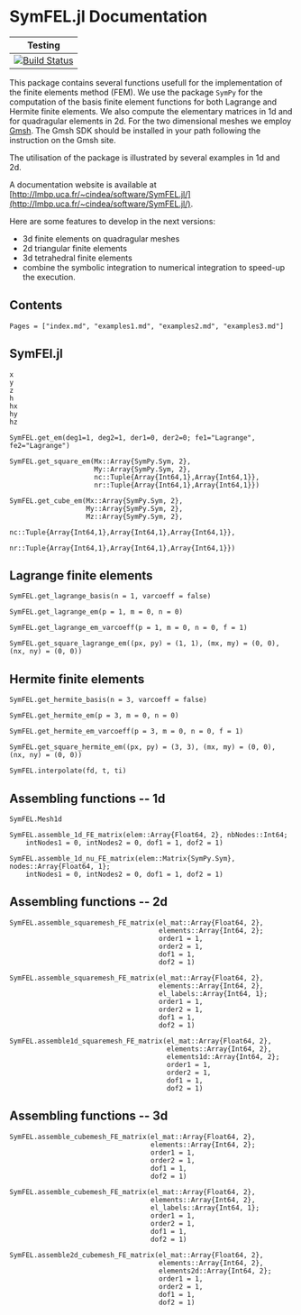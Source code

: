 # SymFEL.jl Documentation



| Testing                                                                                                       |
|---------------------------------------------------------------------------------------------------------------|
| [![Build Status](https://travis-ci.org/ncindea/SymFEL.jl.svg?branch=master)](https://travis-ci.org/ncindea/SymFEL.jl) |


This package contains several functions usefull for the implementation of the finite elements method (FEM). We use the package `SymPy` for the computation of the basis finite element functions for both Lagrange and Hermite finite elements. We also compute the elementary matrices in 1d and for quadragular elements in 2d. 
For the two dimensional meshes we employ [Gmsh](https://gmsh.info/). The Gmsh SDK should be installed in your path following the instruction on the Gmsh site.

The utilisation of the package is illustrated by several examples in 1d and 2d.

A documentation website is available at [http://lmbp.uca.fr/~cindea/software/SymFEL.jl/](http://lmbp.uca.fr/~cindea/software/SymFEL.jl/).

Here are some features to develop in the next versions:
- 3d finite elements on quadragular meshes
- 2d triangular finite elements
- 3d tetrahedral finite elements
- combine the symbolic integration to numerical integration to speed-up the execution.

## Contents
```@contents
Pages = ["index.md", "examples1.md", "examples2.md", "examples3.md"]
```

## SymFEl.jl

```@docs
x
y
z
h
hx
hy
hz
```

```@docs
SymFEL.get_em(deg1=1, deg2=1, der1=0, der2=0; fe1="Lagrange", fe2="Lagrange")
```

```@docs
SymFEL.get_square_em(Mx::Array{SymPy.Sym, 2},
                     My::Array{SymPy.Sym, 2},
                     nc::Tuple{Array{Int64,1},Array{Int64,1}},
                     nr::Tuple{Array{Int64,1},Array{Int64,1}})
```

```@docs
SymFEL.get_cube_em(Mx::Array{SymPy.Sym, 2},
                   My::Array{SymPy.Sym, 2},
                   Mz::Array{SymPy.Sym, 2},
                   nc::Tuple{Array{Int64,1},Array{Int64,1},Array{Int64,1}},
                   nr::Tuple{Array{Int64,1},Array{Int64,1},Array{Int64,1}})
```

## Lagrange finite elements

```@docs
SymFEL.get_lagrange_basis(n = 1, varcoeff = false)
```

```@docs
SymFEL.get_lagrange_em(p = 1, m = 0, n = 0)
```

```@docs
SymFEL.get_lagrange_em_varcoeff(p = 1, m = 0, n = 0, f = 1)
```

```@docs
SymFEL.get_square_lagrange_em((px, py) = (1, 1), (mx, my) = (0, 0), (nx, ny) = (0, 0))
```
    


## Hermite finite elements

```@docs
SymFEL.get_hermite_basis(n = 3, varcoeff = false)
```

```@docs
SymFEL.get_hermite_em(p = 3, m = 0, n = 0)
```

```@docs
SymFEL.get_hermite_em_varcoeff(p = 3, m = 0, n = 0, f = 1)
```

```@doc
SymFEL.get_square_hermite_em((px, py) = (3, 3), (mx, my) = (0, 0), (nx, ny) = (0, 0))
```

```@docs
SymFEL.interpolate(fd, t, ti)
```

## Assembling functions -- 1d

```@docs
SymFEL.Mesh1d
```

```@docs
SymFEL.assemble_1d_FE_matrix(elem::Array{Float64, 2}, nbNodes::Int64;
    intNodes1 = 0, intNodes2 = 0, dof1 = 1, dof2 = 1)
```

```@docs
SymFEL.assemble_1d_nu_FE_matrix(elem::Matrix{SymPy.Sym}, nodes::Array{Float64, 1};
    intNodes1 = 0, intNodes2 = 0, dof1 = 1, dof2 = 1)
```

## Assembling functions -- 2d

```@docs
SymFEL.assemble_squaremesh_FE_matrix(el_mat::Array{Float64, 2},
                                     elements::Array{Int64, 2};
                                     order1 = 1,
                                     order2 = 1,
                                     dof1 = 1,
                                     dof2 = 1)
```

```@docs
SymFEL.assemble_squaremesh_FE_matrix(el_mat::Array{Float64, 2},
                                     elements::Array{Int64, 2},
                                     el_labels::Array{Int64, 1};
                                     order1 = 1,
                                     order2 = 1,
                                     dof1 = 1,
                                     dof2 = 1)
```

```@docs
SymFEL.assemble1d_squaremesh_FE_matrix(el_mat::Array{Float64, 2},
                                       elements::Array{Int64, 2},
                                       elements1d::Array{Int64, 2};
                                       order1 = 1,
                                       order2 = 1,
                                       dof1 = 1,
                                       dof2 = 1)
```

## Assembling functions -- 3d

```@docs
SymFEL.assemble_cubemesh_FE_matrix(el_mat::Array{Float64, 2},
                                   elements::Array{Int64, 2};
                                   order1 = 1,
                                   order2 = 1,
                                   dof1 = 1,
                                   dof2 = 1)
```

```@docs
SymFEL.assemble_cubemesh_FE_matrix(el_mat::Array{Float64, 2},
	                               elements::Array{Int64, 2},
                                   el_labels::Array{Int64, 1};
                                   order1 = 1,
                                   order2 = 1,
                                   dof1 = 1,
                                   dof2 = 1)
```

```@docs
SymFEL.assemble2d_cubemesh_FE_matrix(el_mat::Array{Float64, 2},
                                     elements::Array{Int64, 2},
                                     elements2d::Array{Int64, 2};
                                     order1 = 1,
                                     order2 = 1,
                                     dof1 = 1,
                                     dof2 = 1)
```

